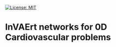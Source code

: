 [![License: MIT](https://img.shields.io/badge/License-MIT-yellow.svg)](https://opensource.org/licenses/MIT) 
# InVAErt networks for 0D Cardiovascular problems
